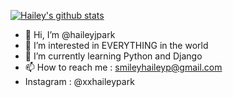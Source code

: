 [![Hailey's github stats](https://github-readme-stats.vercel.app/api?username=haileyjpark)](https://github.com/haileyjpark/github-readme-stats)

- 👋 Hi, I’m @haileyjpark
- 👀 I’m interested in EVERYTHING in the world
- 🌱 I’m currently learning Python and Django
- 📫 How to reach me : smileyhaileyp@gmail.com 
- Instagram : @xxhaileypark

<!---
haileyjpark/haileyjpark is a ✨ special ✨ repository because its `README.md` (this file) appears on your GitHub profile.
You can click the Preview link to take a look at your changes.
--->
